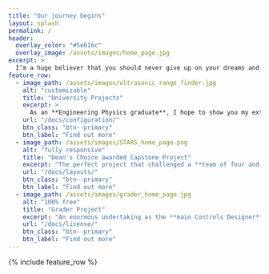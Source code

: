 ```yaml
---
title: "Our journey begins"
layout: splash
permalink: /
header:
  overlay_color: "#5e616c"
  overlay_image: /assets/images/home_page.jpg
excerpt: >
  I’m a huge believer that you should never give up on your dreams and that hard work never fails. On this website you’ll find my milestone projects that illustrate how I’ve grown over the years.<br /><br />
feature_row:
  - image_path: /assets/images/ultrasonic_range_finder.jpg
    alt: "customizable"
    title: "University Projects"
    excerpt: >
      As an **Engineering Physics graduate**, I hope to show you my extensive experience in **software, electrical and mechanical** design and development. Here you'll find a range of projects that I'm proud of. <br />
    url: "/docs/configuration/"
    btn_class: "btn--primary"
    btn_label: "Find out more"
  - image_path: /assets/images/STARS_home_page.png
    alt: "fully responsive"
    title: "Dean's Choice awarded Capstone Project"
    excerpt: "The perfect project that challenged a **team of four and I**, where we caught the attention of **CHCH news**, Hamilton's local news network and the **praise of our professor**!                                                                                 "
    url: "/docs/layouts/"
    btn_class: "btn--primary"
    btn_label: "Find out more"
  - image_path: /assets/images/grader_home_page.jpg
    alt: "100% free"
    title: "Grader Project"
    excerpt: "An enormous undertaking as the **main Controls Designer** for this project. Where I took a major step into the **mining industry** and by taking that step applied everything I knew as an Engineering Physics graduate. Definitely my proudest achievement thus far!   "
    url: "/docs/license/"
    btn_class: "btn--primary"
    btn_label: "Find out more"      
---
```


{% include feature_row %}
